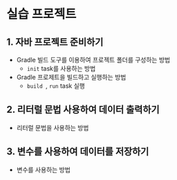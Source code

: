 # 실습 프로젝트

## 1. 자바 프로젝트 준비하기

- Gradle 빌드 도구를 이용하여 프로젝트 폴더를 구성하는 방법
  -  `init` task를 사용하는 방법
- Gradle 프로제트을 빌드하고 실행하는 방법
  - `build `, `run` task 실행

## 2. 리터럴 문법 사용하여 데이터 출력하기

- 리터럴 문법을 사용하는 방법

## 3. 변수를 사용하여 데이터를 저장하기 

- 변수를 사용하는 방법



